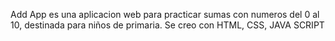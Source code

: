 Add App es una aplicacion web para practicar sumas con numeros del 0 al 10, destinada para niños de primaria.
Se creo con HTML, CSS, JAVA SCRIPT